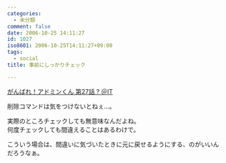 ```yaml
---
categories:
  - 未分類
comment: false
date: 2006-10-25 14:11:27
id: 1027
iso8601: 2006-10-25T14:11:27+09:00
tags:
  - social
title: 事前にしっかりチェック

---
```


<div class="entry-body">
  <p><a title="がんばれ！アドミンくん 第27話 ? ＠IT" href="http://www.atmarkit.co.jp/fwin2k/itpropower/admin-kun/027/adminkun027.html">がんばれ！アドミンくん 第27話 ? ＠IT</a></p>

  <p>削除コマンドは気をつけないとねぇ…。</p>

  <p>実際のところチェックしても無意味なんだよね。<br />
    何度チェックしても間違えることはあるわけで。</p>

  <p>こういう場合は、間違いに気づいたときに元に戻せるようにする、のがいいんだろうなぁ。<br /></p>
</div>
